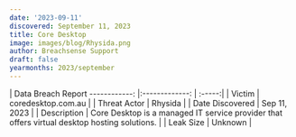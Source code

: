 ```yaml
---
date: '2023-09-11'
discovered: September 11, 2023
title: Core Desktop
image: images/blog/Rhysida.png
author: Breachsense Support
draft: false
yearmonths: 2023/september
---
```



| Data Breach Report
------------:     |:-------------:    | :-----:|
| Victim      | coredesktop.com.au      | 
| Threat Actor      | Rhysida      | 
| Date Discovered      | Sep 11, 2023      | 
| Description      | Core Desktop is a managed IT service provider that offers virtual desktop hosting solutions.      | 
| Leak Size      | Unknown      | 

